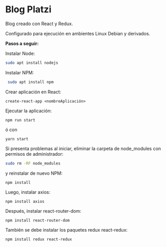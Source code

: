 # Blog Platzi

Blog creado con React y Redux.

Configurado para ejecución en ambientes Linux Debian y derivados.



**Pasos a seguir:**

Instalar Node: 

```bash
sudo apt install nodejs
```

Instalar NPM:

```bash
 sudo apt install npm
```

Crear aplicación en React:

```node
create-react-app <nombreAplicación>
```

Ejecutar la aplicación:

```node
npm run start
```

ó con

```node
yarn start
```

Si presenta problemas al iniciar, eliminar la carpeta de node_modules con permisos de administrador:

```bash
sudo rm -RF node_modules
```

y reinstalar de nuevo NPM:

```node
npm install
```

Luego, instalar axios:

```node
npm install axios
```

Después, instalar react-router-dom:

```node
npm install react-router-dom
```

También se debe instalar los paquetes redux react-redux:

```node
npm install redux react-redux
```

